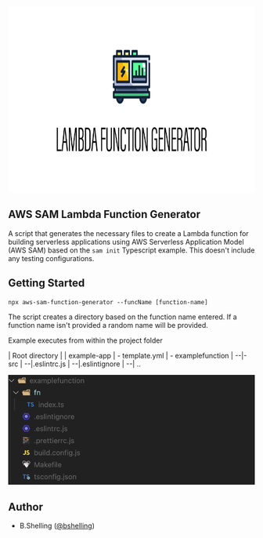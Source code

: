<p align="center">
  <a href="#">
    <picture>
      <source media="(prefers-color-scheme: light)" srcset="https://github.com/bshelling/sam-function-generator/blob/main/images/generator.png">
      <img src="https://github.com/bshelling/sam-function-generator/blob/main/images/generator.png" height="380">
    </picture>
  </a>
</p>


## AWS SAM Lambda Function Generator
A script that generates the necessary files to create a Lambda function for building serverless applications using AWS Serverless Application Model (AWS SAM) based on the `sam init` Typescript example. This doesn't include any testing configurations.

## Getting Started
```
npx aws-sam-function-generator --funcName [function-name]
```
The script creates a directory based on the function name entered. If a function name isn't provided  a random name will be provided. 

Example executes from within the project folder

| Root directory
|
| example-app
| - template.yml
| - examplefunction
| --|-src
| --|.eslintrc.js
| --|.eslintignore
| --| ..

![alt text](https://github.com/bshelling/sam-function-generator/blob/main/images/screenshot.png "Logo Title Text 1")


## Author
- B.Shelling ([@bshelling](https://twitter.com/bshelling))

